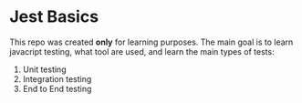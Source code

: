 # Jest Basics

This repo was created **only** for learning purposes.
The main goal is to learn javacript testing, what tool are used, and learn the main types of tests:

1. Unit testing
2. Integration testing
3. End to End testing
